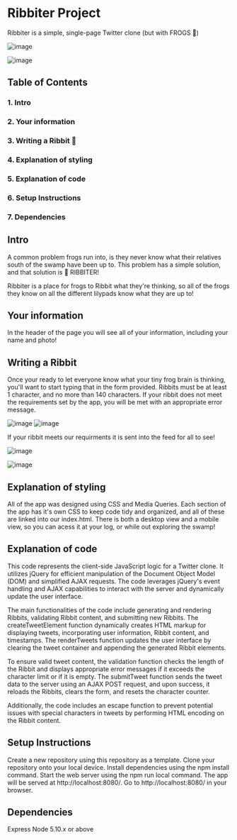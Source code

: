 # Ribbiter Project

Ribbiter is a simple, single-page Twitter clone (but with FROGS 🐸)

![image](https://github.com/DylanBrown1993/tweeter/assets/128406806/ee52a337-388d-46f4-bb17-df33754a2032)

![image](https://github.com/DylanBrown1993/tweeter/assets/128406806/725fafbf-262b-46a3-9a8e-5d8e66ac67f2)




## Table of Contents
### 1. Intro
### 2. Your information
### 3. Writing a Ribbit 🐸
### 4. Explanation of styling
### 5. Explanation of code
### 6. Setup Instructions
### 7. Dependencies


## Intro

A common problem frogs run into, is they never know what their relatives south of the swamp have been up to. This problem has a simple solution, and that solution is 🐸 RIBBITER!

Ribbiter is a place for frogs to Ribbit what they're thinking, so all of the frogs they know on all the different lilypads know what they are up to!

## Your information

In the header of the page you will see all of your information, including your name and photo!

## Writing a Ribbit

Once your ready to let everyone know what your tiny frog brain is thinking, you'll want to start typing that in the form provided. Ribbits must be at least 1 character, and no more than 140 characters. If your ribbit does not meet the requirements set by the app, you will be met with an appropriate error message.


![image](https://github.com/DylanBrown1993/tweeter/assets/128406806/919b28df-7be8-421a-9139-6b931ca48920)
![image](https://github.com/DylanBrown1993/tweeter/assets/128406806/099a7d51-1ecd-45b1-8f93-a740edb6e12f)

If your ribbit meets our requirments it is sent into the feed for all to see!

![image](https://github.com/DylanBrown1993/tweeter/assets/128406806/d775f048-91f3-4788-8b8a-066b31b2de4d)

![image](https://github.com/DylanBrown1993/tweeter/assets/128406806/d3f2b15c-6dd8-4c6a-b856-c6f507d93d52)


## Explanation of styling

All of the app was designed using CSS and Media Queries. Each section of the app has it's own CSS to keep code tidy and organized, and all of these are linked into our index.html. There is both a desktop view and a mobile view, so you can acess it at your log, or while out exploring the swamp!

## Explanation of code

This code represents the client-side JavaScript logic for a Twitter clone. It utilizes jQuery for efficient manipulation of the Document Object Model (DOM) and simplified AJAX requests. The code leverages jQuery's event handling and AJAX capabilities to interact with the server and dynamically update the user interface.

The main functionalities of the code include generating and rendering Ribbits, validating Ribbit content, and submitting new Ribbits. The createTweetElement function dynamically creates HTML markup for displaying tweets, incorporating user information, Ribbit content, and timestamps. The renderTweets function updates the user interface by clearing the tweet container and appending the generated Ribbit elements.

To ensure valid tweet content, the validation function checks the length of the Ribbit and displays appropriate error messages if it exceeds the character limit or if it is empty. The submitTweet function sends the tweet data to the server using an AJAX POST request, and upon success, it reloads the Ribbits, clears the form, and resets the character counter.

Additionally, the code includes an escape function to prevent potential issues with special characters in tweets by performing HTML encoding on the Ribbit content.

## Setup Instructions

Create a new repository using this repository as a template.
Clone your repository onto your local device.
Install dependencies using the npm install command.
Start the web server using the npm run local command. The app will be served at http://localhost:8080/.
Go to http://localhost:8080/ in your browser.

## Dependencies
Express
Node 5.10.x or above

